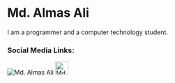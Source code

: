 # Md. Almas Ali
I am a programmer and a computer technology student.
<br>
### Social Media Links:
![Md. Almas Ali](https://dev.to/almasali)
<a href="https://dev.to/almasali">
  <img src="https://d2fltix0v2e0sb.cloudfront.net/dev-badge.svg" alt="Md. Almas Ali's DEV Profile" height="30" width="30">
</a>

